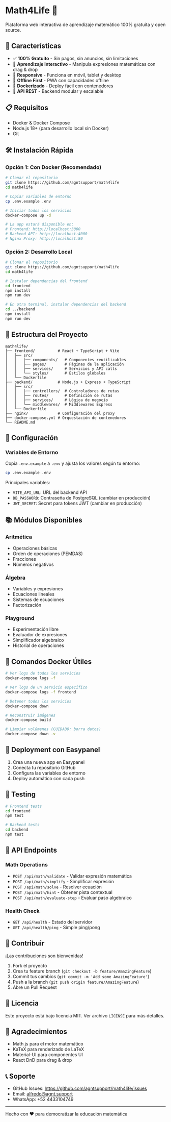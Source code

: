 # Math4Life 🧮

Plataforma web interactiva de aprendizaje matemático 100% gratuita y open source.

## 🚀 Características

- ✅ **100% Gratuito** - Sin pagos, sin anuncios, sin limitaciones
- 🎯 **Aprendizaje Interactivo** - Manipula expresiones matemáticas con drag & drop
- 📱 **Responsive** - Funciona en móvil, tablet y desktop
- 🔌 **Offline First** - PWA con capacidades offline
- 🐳 **Dockerizado** - Deploy fácil con contenedores
- 🔧 **API REST** - Backend modular y escalable

## 📋 Requisitos

- Docker & Docker Compose
- Node.js 18+ (para desarrollo local sin Docker)
- Git

## 🛠️ Instalación Rápida

### Opción 1: Con Docker (Recomendado)

```bash
# Clonar el repositorio
git clone https://github.com/agntsupport/math4life
cd math4life

# Copiar variables de entorno
cp .env.example .env

# Iniciar todos los servicios
docker-compose up -d

# La app estará disponible en:
# Frontend: http://localhost:3000
# Backend API: http://localhost:4000
# Nginx Proxy: http://localhost:80
```

### Opción 2: Desarrollo Local

```bash
# Clonar el repositorio
git clone https://github.com/agntsupport/math4life
cd math4life

# Instalar dependencias del frontend
cd frontend
npm install
npm run dev

# En otra terminal, instalar dependencias del backend
cd ../backend
npm install
npm run dev
```

## 📁 Estructura del Proyecto

```
math4life/
├── frontend/          # React + TypeScript + Vite
│   ├── src/
│   │   ├── components/   # Componentes reutilizables
│   │   ├── pages/        # Páginas de la aplicación
│   │   ├── services/     # Servicios y API calls
│   │   └── styles/       # Estilos globales
│   └── Dockerfile
├── backend/           # Node.js + Express + TypeScript
│   ├── src/
│   │   ├── controllers/  # Controladores de rutas
│   │   ├── routes/       # Definición de rutas
│   │   ├── services/     # Lógica de negocio
│   │   └── middlewares/  # Middlewares Express
│   └── Dockerfile
├── nginx/             # Configuración del proxy
├── docker-compose.yml # Orquestación de contenedores
└── README.md
```

## 🔧 Configuración

### Variables de Entorno

Copia `.env.example` a `.env` y ajusta los valores según tu entorno:

```bash
cp .env.example .env
```

Principales variables:
- `VITE_API_URL`: URL del backend API
- `DB_PASSWORD`: Contraseña de PostgreSQL (cambiar en producción)
- `JWT_SECRET`: Secret para tokens JWT (cambiar en producción)

## 📚 Módulos Disponibles

### Aritmética
- Operaciones básicas
- Orden de operaciones (PEMDAS)
- Fracciones
- Números negativos

### Álgebra
- Variables y expresiones
- Ecuaciones lineales
- Sistemas de ecuaciones
- Factorización

### Playground
- Experimentación libre
- Evaluador de expresiones
- Simplificador algebraico
- Historial de operaciones

## 🐳 Comandos Docker Útiles

```bash
# Ver logs de todos los servicios
docker-compose logs -f

# Ver logs de un servicio específico
docker-compose logs -f frontend

# Detener todos los servicios
docker-compose down

# Reconstruir imágenes
docker-compose build

# Limpiar volúmenes (CUIDADO: borra datos)
docker-compose down -v
```

## 🚀 Deployment con Easypanel

1. Crea una nueva app en Easypanel
2. Conecta tu repositorio GitHub
3. Configura las variables de entorno
4. Deploy automático con cada push

## 🧪 Testing

```bash
# Frontend tests
cd frontend
npm test

# Backend tests
cd backend
npm test
```

## 📝 API Endpoints

### Math Operations
- `POST /api/math/validate` - Validar expresión matemática
- `POST /api/math/simplify` - Simplificar expresión
- `POST /api/math/solve` - Resolver ecuación
- `POST /api/math/hint` - Obtener pista contextual
- `POST /api/math/evaluate-step` - Evaluar paso algebraico

### Health Check
- `GET /api/health` - Estado del servidor
- `GET /api/health/ping` - Simple ping/pong

## 🤝 Contribuir

¡Las contribuciones son bienvenidas!

1. Fork el proyecto
2. Crea tu feature branch (`git checkout -b feature/AmazingFeature`)
3. Commit tus cambios (`git commit -m 'Add some AmazingFeature'`)
4. Push a la branch (`git push origin feature/AmazingFeature`)
5. Abre un Pull Request

## 📜 Licencia

Este proyecto está bajo licencia MIT. Ver archivo `LICENSE` para más detalles.

## 🙏 Agradecimientos

- Math.js para el motor matemático
- KaTeX para renderizado de LaTeX
- Material-UI para componentes UI
- React DnD para drag & drop

## 📞 Soporte

- GitHub Issues: https://github.com/agntsupport/math4life/issues
- Email: alfredo@agnt.support
- WhatsApp: +52 4433104749

---

Hecho con ❤️ para democratizar la educación matemática